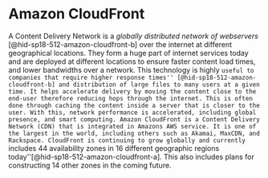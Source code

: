 Amazon CloudFront
=================

A Content Delivery Network is a *globally distributed network of
webservers* [@hid-sp18-512-amazon-cloudfront-b] over the internet at
different geographical locations. They form a huge part of internet
services today and are deployed at different locations to ensure faster
content load times, and lower bandwidths over a network. This technology
is highly ``useful to companies that require higher response
times'' [@hid-sp18-512-amazon-cloudfront-b] and distribution of large
files to many users at a given time. It helps accelerate delivery by
moving the content close to the end-user therefore reducing hops through
the internet. This is often done through caching the content inside a
server that is closer to the user. With this, network performance is
accelerated, including global presence, and smart computing. Amazon
CloudFront is a Content Delivery Network (CDN) that is integrated in
Amazons AWS service. It is one of the largest in the world, including
others such as Akamai, MaxCDN, and Rackspace. CloudFront is continuing
to grow globally and currently ``includes 44 availability zones in 16
different geographic regions today''[@hid-sp18-512-amazon-cloudfront-a].
This also includes plans for constructing 14 other zones in the coming
future.
